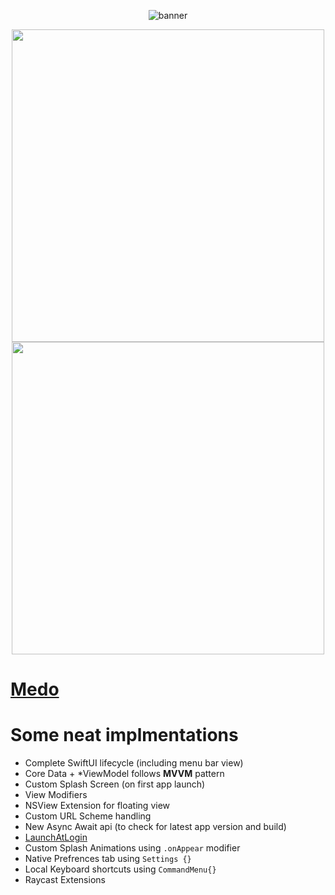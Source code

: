 <div align='center'>
  
  ![banner](https://user-images.githubusercontent.com/43297314/159801155-9dc521df-07bc-42d1-85ea-643a66aaace5.png)
  
  <img src="https://user-images.githubusercontent.com/43297314/159814508-103f4678-49f0-4160-999a-fb10e18c0ca9.png" height="500px"> <img src="https://user-images.githubusercontent.com/43297314/159814717-30900c01-ddbd-4a0c-bda1-6e4077c11d95.png" height="500px">

</div>




# [Medo](https://aayush9029.github.io/Medo/)

    
# Some neat implmentations 
- Complete SwiftUI lifecycle (including menu bar view)
- Core Data + \*ViewModel follows **MVVM** pattern
- Custom Splash Screen (on first app launch)
- View Modifiers
- NSView Extension for floating view
- Custom URL Scheme handling
- New Async Await api (to check for latest app version and build)
- [LaunchAtLogin](https://github.com/sindresorhus/LaunchAtLogin)
- Custom Splash Animations using `.onAppear` modifier
- Native Prefrences tab using `Settings {}`
- Local Keyboard shortcuts using `CommandMenu{}`
- Raycast Extensions
